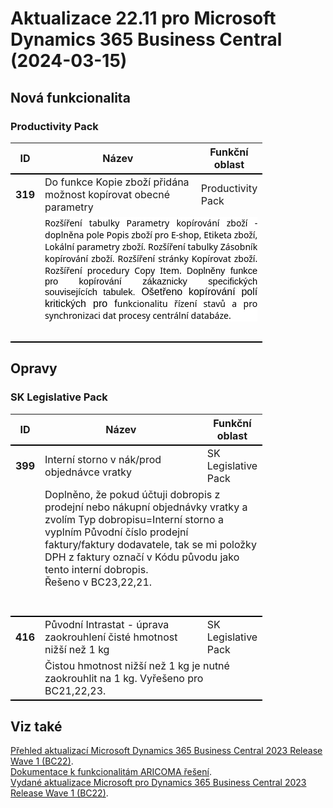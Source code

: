 ﻿# Aktualizace 22.11 pro Microsoft Dynamics 365 Business Central (2024-03-15)

## Nová funkcionalita

### Productivity Pack
<table style="width:80%"><tr><th style="width:8%">ID</th><th style="width:70%">Název</th><th style="width:22%">Funkční oblast</th></tr>
<tr>
        <td style="border-top: 2px solid #000;"><b>319</b></td>
        <td style="border-top: 2px solid #000;">Do funkce Kopie zboží přidána možnost kopírovat obecné parametry</td>
        <td style="border-top: 2px solid #000;">Productivity Pack</td>
        </tr><tr>
            <td style="border-bottom: 2px solid #000;"></td>
            <td style="border-bottom: 2px solid #000;" colspan="2"><div><p style="margin-right:0cm;margin-left:0cm;font-size:12pt;font-family:&quot;Times New Roman&quot;, serif;margin-top:0cm;margin-right:0cm;margin-bottom:6.0pt;margin-left:0cm;text-align:justify;background:white;"><span style="font-size:10.5pt;font-family:&quot;Segoe UI&quot;,sans-serif;color:black;background:white;">Rozšíření tabulky Parametry
kopírování zboží - doplněna pole Popis zboží pro E-shop, Etiketa zboží, Lokální
parametry zboží. Rozšíření tabulky Zásobník kopírování zboží. Rozšíření stránky
Kopírovat zboží. Rozšíření procedury Copy Item. D</span><span style="font-size:11.0pt;font-family:&quot;Calibri&quot;,sans-serif;color:black;">oplněny funkce pro kopírování zákaznicky
specifických souvisejících tabulek.</span><span style="font-family:&quot;Calibri&quot;,sans-serif;color:black;">
Ošetřeno kopírování polí kritických pro f</span><span style="font-size:10.5pt;font-family:&quot;Segoe UI&quot;,sans-serif;color:black;">unkcionalitu řízení stavů a pro synchronizaci
dat procesy centrální databáze.</span><span style="font-size:10.5pt;font-family:&quot;Segoe UI&quot;,sans-serif;"></span> </p><br> </div></td>
            </tr> </table>

## Opravy

### SK Legislative Pack
<table style="width:80%"><tr><th style="width:8%">ID</th><th style="width:70%">Název</th><th style="width:22%">Funkční oblast</th></tr>
<tr>
        <td style="border-top: 2px solid #000;"><b>399</b></td>
        <td style="border-top: 2px solid #000;">Interní storno v nák/prod objednávce vratky</td>
        <td style="border-top: 2px solid #000;">SK Legislative Pack</td>
        </tr><tr>
            <td style="border-bottom: 2px solid #000;"></td>
            <td style="border-bottom: 2px solid #000;" colspan="2"><div><div style="box-sizing:border-box;">Doplněno, že pokud účtuji dobropis z prodejní nebo nákupní objednávky vratky a zvolím Typ dobropisu=Interní storno a vyplním Původní číslo prodejní faktury/faktury dodavatele, tak se mi položky DPH z faktury označí v Kódu původu jako tento interní dobropis. </div><div style="box-sizing:border-box;">Řešeno v BC23,22,21.<br> </div><div style="box-sizing:border-box;"><br> </div><br> </div></td>
            </tr><tr>
        <td style="border-top: 2px solid #000;"><b>416</b></td>
        <td style="border-top: 2px solid #000;">Původní Intrastat - úprava zaokrouhlení čisté hmotnost nižší než 1 kg</td>
        <td style="border-top: 2px solid #000;">SK Legislative Pack</td>
        </tr><tr>
            <td style="border-bottom: 2px solid #000;"></td>
            <td style="border-bottom: 2px solid #000;" colspan="2"><div><span style="display:inline !important;">Čistou hmotnost nižší než 1 kg je nutné zaokrouhlit na 1 kg. V<span style="color:rgba(0, 0, 0, 0.9);display:inline !important;">yřešeno pro BC21,22,23.</span></span><br> </div><div> </div></td>
            </tr> </table>

## Viz také 

[Přehled aktualizací Microsoft Dynamics 365 Business Central 2023 Release Wave 1 (BC22)](Updates-bc22.md).  
[Dokumentace k funkcionalitám ARICOMA řešení](https://muj.autocont.cz/docs/cs-cz/dynamics365/business-central/AC-Solutions/ac-solutions.html).  
[Vydané aktualizace Microsoft pro Dynamics 365 Business Central 2023 Release Wave 1 (BC22)](https://support.microsoft.com/en-us/topic/released-updates-for-microsoft-dynamics-365-business-central-2023-release-wave-1-37e2d08e-6f61-4522-90ba-1cea59d8de51).  

